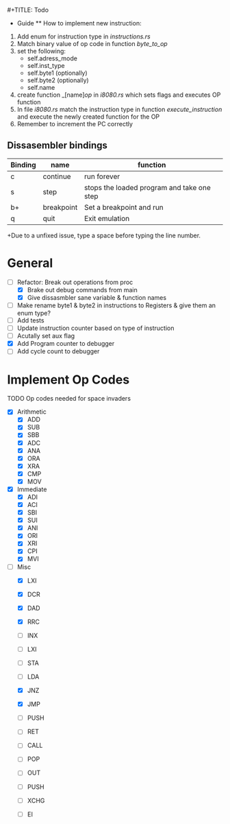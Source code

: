 #+TITLE: Todo


* Guide
** How to implement new instruction:
1. Add enum for instruction type in _instructions.rs_
2. Match binary value of op code in function _byte_to_op_
3. set the following:
   + self.adress_mode
   + self.inst_type
   + self.byte1 (optionally)
   + self.byte2 (optionally)
   + self.name
4. create function _[name]_op_ in _i8080.rs_ which sets flags and executes OP function
5. In file _i8080.rs_ match the instruction type in function
   _execute_instruction_ and execute the newly created function for the OP
6. Remember to increment the PC correctly


## Dissasembler bindings

| Binding | name       | function                                   |
|---------|------------|--------------------------------------------|
| c       | continue   | run forever                                |
| s       | step       | stops the loaded program and take one step |
| b+      | breakpoint | Set a breakpoint and run                   |
| q       | quit       | Exit emulation                             |

+Due to a unfixed issue, type a space before typing the line number.

# General
- [ ] Refactor: Break out operations from proc
    - [X] Brake out debug commands from main
    - [X] Give dissasmbler sane variable & function names
- [ ] Make rename byte1 & byte2 in instructions to Registers & give them an enum type?
- [ ] Add tests
- [ ] Update instruction counter based on type of instruction
- [ ] Acutally set aux flag
- [X] Add Program counter to debugger
- [ ] Add cycle count to debugger

# Implement Op Codes
TODO Op codes needed for space invaders
- [X] Arithmetic
    - [X] ADD
    - [X] SUB
    - [X] SBB
    - [X] ADC
    - [X] ANA
    - [X] ORA
    - [X] XRA
    - [X] CMP
    - [X] MOV
- [X] Immediate
    - [X] ADI
    - [X] ACI
    - [X] SBI
    - [X] SUI
    - [X] ANI
    - [X] ORI
    - [X] XRI
    - [X] CPI
    - [X] MVI
- [ ] Misc
    - [X] LXI
    - [X] DCR
    - [X] DAD
    - [X] RRC
    - [ ] INX
    - [ ] LXI
    - [ ] STA
    - [ ] LDA
    - [X] JNZ
    - [X] JMP
    - [ ] PUSH
    - [ ] RET
    - [ ] CALL
    - [ ] POP
    - [ ] OUT
    - [ ] PUSH
    - [ ] XCHG
    - [ ] EI


